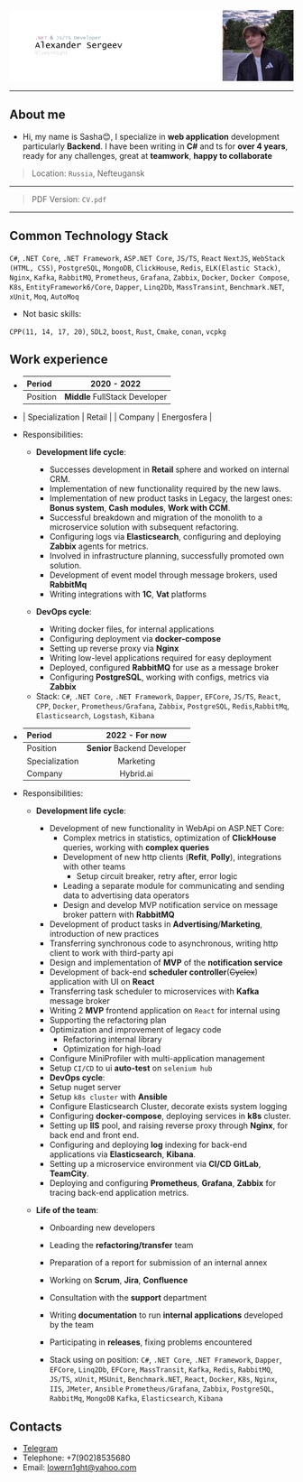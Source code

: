 ![header](.resources/_head.png)

---

## About me

 - Hi, my name is Sasha😊, I specialize in **web application** development particularly **Backend**.
I have been writing in **C#** and ts for **over 4 years**,
ready for any challenges, great at **teamwork**, **happy to collaborate**

> Location: `Russia`, Nefteugansk

---

> PDF Version: `CV.pdf`

---

## Common Technology Stack

`C#`, `.NET Core`, `.NET Framework`, `ASP.NET Core`, `JS/TS`, `React` `NextJS`, `WebStack (HTML, CSS)`,
`PostgreSQL`, `MongoDB`, `ClickHouse`, `Redis`, `ELK(Elastic Stack)`, `Nginx`, `Kafka`, `RabbitMQ`, `Prometheus`, `Grafana`, 
`Zabbix`, `Docker`, `Docker Compose`, `K8s`, `EntityFramework6/Core`, `Dapper`, `Linq2Db`, `MassTransint`, `Benchmark.NET`, 
`xUnit`, `Moq`, `AutoMoq`

- Not basic skills:

`CPP(11, 14, 17, 20)`, `SDL2`, `boost`, `Rust`, `Cmake`, `conan`, `vcpkg`

## Work experience

*  | Period             |          2020 - 2022           |
   |--------------------|:------------------------------:|
   | Position           | **Middle** FullStack Developer |
*  | Specialization     |             Retail             |
   | Company            |          Energosfera           |

- Responsibilities:

  - **Development life cycle**: 
    * Successes development in **Retail** sphere and worked on internal CRM.
    * Implementation of new functionality required by the new laws.
    * Implementation of new product tasks in Legacy, the largest ones: **Bonus system**, **Cash modules**, **Work with CCM**.
    * Successful breakdown and migration of the monolith to a microservice solution with subsequent refactoring.
    * Configuring logs via **Elasticsearch**, configuring and deploying **Zabbix** agents for metrics.
    * Involved in infrastructure planning, successfully promoted own solution.
    * Development of event model through message brokers, used **RabbitMq**
    * Writing integrations with **1C**, **Vat** platforms
     
  - **DevOps cycle**:
    * Writing docker files, for internal applications
    * Configuring deployment via **docker-compose**
    * Setting up reverse proxy via **Nginx**
    * Writing low-level applications required for easy deployment
    * Deployed, configured **RabbitMQ** for use as a message broker
    * Configuring **PostgreSQL**, working with configs, metrics via **Zabbix**

  * Stack:
    `C#`, `.NET Core`, `.NET Framework`, `Dapper`, `EFCore`, `JS/TS`, `React`, `CPP`, `Docker`, `Prometheus/Grafana`, `Zabbix`, 
    `PostgreSQL`, `Redis`,`RabbitMq`, `Elasticsearch`, `Logstash`, `Kibana`

*  | Period         |        2022 - For now        |
   |----------------|:----------------------------:|
   | Position       | **Senior** Backend Developer |
   | Specialization |          Marketing           |
   | Company        |          Hybrid.ai           |

- Responsibilities:
    - **Development life cycle**:
      * Development of new functionality in WebApi on ASP.NET Core:
        - Complex metrics in statistics, optimization of **ClickHouse** queries, working with **complex queries**
        - Development of new http clients (**Refit**, **Polly**), integrations with other teams
          - Setup circuit breaker, retry after, error logic
        - Leading a separate module for communicating and sending data to advertising data operators
        - Design and develop MVP notification service on message broker pattern with **RabbitMQ**
      * Development of product tasks in **Advertising**/**Marketing**, introduction of new practices
      * Transferring synchronous code to asynchronous, writing http client to work with third-party api
      * Design and implementation of **MVP** of the **notification service**
      * Development of back-end **scheduler controller**(~~Cyclex~~) application with UI on **React**
      * Transferring task scheduler to microservices with **Kafka** message broker
      * Writing 2 **MVP** frontend application on `React` for internal using
      * Supporting the refactoring plan
      * Optimization and improvement of legacy code
        * Refactoring internal library
        * Optimization for high-load
      * Configure MiniProfiler with multi-application management
      * Setup `CI/CD` to ui **auto-test** on `selenium hub`

      - **DevOps cycle**:
      * Setup nuget server
      * Setup `k8s cluster` with **Ansible**
      * Configure Elasticsearch Cluster, decorate exists system logging
      * Configuring **docker-compose**, deploying services in **k8s** cluster.
      * Setting up **IIS** pool, and raising reverse proxy through **Nginx**, for back end and front end.
      * Configuring and deploying **log** indexing for back-end applications via **Elasticsearch**, **Kibana**.
      * Setting up a microservice environment via **CI/CD** **GitLab**, **TeamCity**.
      * Deploying and configuring **Prometheus**, **Grafana**, **Zabbix** for tracing back-end application metrics.

    - **Life of the team**:
      * Onboarding new developers
      * Leading the **refactoring/transfer** team
      * Preparation of a report for submission of an internal annex
      * Working on **Scrum**, **Jira**, **Confluence**
      * Consultation with the **support** department
      * Writing **documentation** to run **internal applications** developed by the team
      * Participating in **releases**, fixing problems encountered

      * Stack using on position:
      `C#`, `.NET Core`, `.NET Framework`, `Dapper`, `EFCore`, `Linq2Db`, `EFCore`, `MassTransit`, 
      `Kafka`, `Redis`, `RabbitMQ`, `JS/TS`, `xUnit`, `MSUnit`, `Benchmark.NET`, 
      `React`, `Docker`, `K8s`, `Nginx`, `IIS`, `JMeter`, `Ansible`
      `Prometheus/Grafana`, `Zabbix`, `PostgreSQL`, `RabbitMq`, `MongoDB` `Kafka`, `Elasticsearch`, `Kibana`

## Contacts

* [Telegram](https://t.me/lowern1ght) 
* Telephone: +7(902)8535680
* Email: [lowern1ght@yahoo.com](mailto:lowern1ght@yahoo.com)